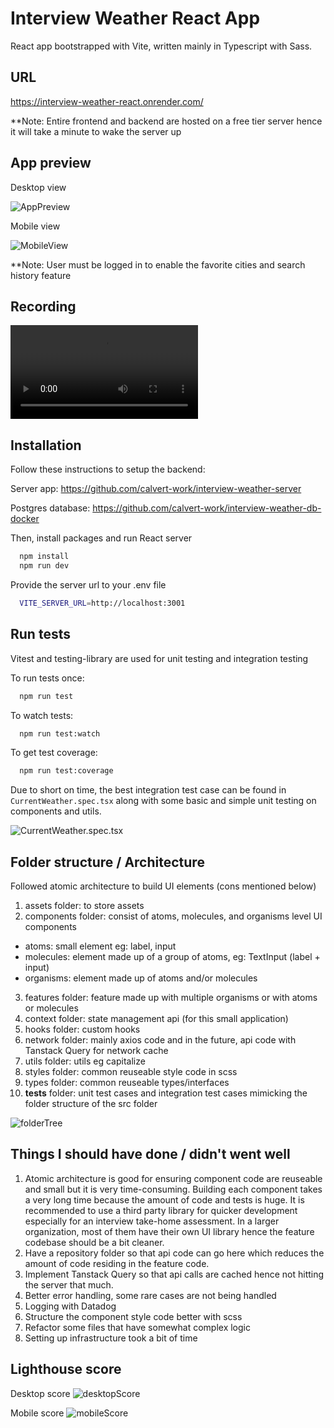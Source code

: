 # Interview Weather React App

React app bootstrapped with Vite, written mainly in Typescript with Sass.

## URL
https://interview-weather-react.onrender.com/

**Note: Entire frontend and backend are hosted on a free tier server hence it will take a minute to wake the server up

## App preview

Desktop view

![AppPreview](documentation/appPreview.png)

Mobile view

![MobileView](documentation/mobileView.png)

**Note: User must be logged in to enable the favorite cities and search history feature

## Recording

<video src="documentation/recording.mp4"></video>

## Installation

Follow these instructions to setup the backend:

Server app:
<https://github.com/calvert-work/interview-weather-server>

Postgres database:
<https://github.com/calvert-work/interview-weather-db-docker>

Then, install packages and run React server

```bash
  npm install
  npm run dev
```

Provide the server url to your .env file

```bash
  VITE_SERVER_URL=http://localhost:3001
```

## Run tests

Vitest and testing-library are used for unit testing and integration testing

To run tests once:

```bash
  npm run test
```

To watch tests:

```bash
  npm run test:watch
```

To get test coverage:

```bash
  npm run test:coverage
```

Due to short on time, the best integration test case can be found in `CurrentWeather.spec.tsx` along with some basic and simple unit testing on components and utils.

![CurrentWeather.spec.tsx](documentation/currentWeather.png)

## Folder structure / Architecture

Followed atomic architecture to build UI elements (cons mentioned below)

1. assets folder: to store assets
2. components folder: consist of atoms, molecules, and organisms level UI components

- atoms: small element eg: label, input
- molecules: element made up of a group of atoms, eg: TextInput (label + input)
- organisms: element made up of atoms and/or molecules

3. features folder: feature made up with multiple organisms or with atoms or molecules
4. context folder: state management api (for this small application)
5. hooks folder: custom hooks
6. network folder: mainly axios code and in the future, api code with Tanstack Query for network cache
7. utils folder: utils eg capitalize
8. styles folder: common reuseable style code in scss
9. types folder: common reuseable types/interfaces
10. __tests__ folder: unit test cases and integration test cases mimicking the folder structure of the src folder

![folderTree](documentation/folderTree.png)

## Things I should have done / didn't went well

1. Atomic architecture is good for ensuring component code are reuseable and small but it is very time-consuming. Building each component takes a very long time because the amount of code and tests is huge. It is recommended to use a third party library for quicker development especially for an interview take-home assessment. In a larger organization, most of them have their own UI library hence the feature codebase should be a bit cleaner.
2. Have a repository folder so that api code can go here which reduces the amount of code residing in the feature code.
3. Implement Tanstack Query so that api calls are cached hence not hitting the server that much.
4. Better error handling, some rare cases are not being handled
5. Logging with Datadog
6. Structure the component style code better with scss
7. Refactor some files that have somewhat complex logic
8. Setting up infrastructure took a bit of time

## Lighthouse score

Desktop score
![desktopScore](documentation/desktopScore.png)

Mobile score
![mobileScore](documentation/mobileScore.png)

